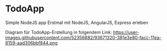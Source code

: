 # TodoApp
Simple NodeJS app
Erstmal mit NodeJS, AngularJS, Express erleben

Diagram für TodoApp-Erstellung in folgendem Link: https://user-images.githubusercontent.com/52356882/93671320-381e3e80-facc-11ea-8159-aad306bbf844.png
